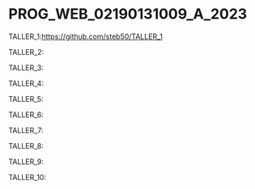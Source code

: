 # PROG_WEB_02190131009_A_2023

TALLER_1:https://github.com/steb50/TALLER_1

TALLER_2:

TALLER_3:

TALLER_4:

TALLER_5:

TALLER_6:

TALLER_7:

TALLER_8:

TALLER_9:

TALLER_10:


